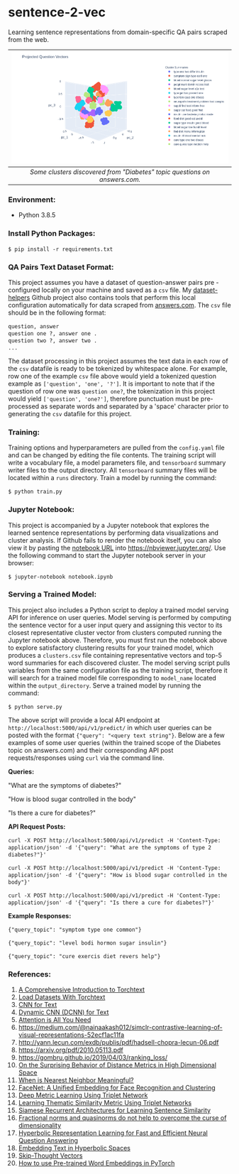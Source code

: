 # sentence-2-vec
Learning sentence representations from domain-specific QA pairs scraped from
the web.

| ![](images/clusters.png) |
| :-: |
| *Some clusters discovered from "Diabetes" topic questions on answers.com.* |

### Environment:

- Python 3.8.5

### Install Python Packages:

```
$ pip install -r requirements.txt
```

### QA Pairs Text Dataset Format:

This project assumes you have a dataset of question-answer pairs pre
-configured locally on your machine and saved as a `csv` file. My
[dataset-helpers](https://github.com/dylanell/dataset-helpers) Github project
also contains tools that perform this local configuration automatically for
data scraped from [answers.com](https://www.answers.com/). The `csv` file
should be in the following format:

```
question, answer
question one ?, answer one .
question two ?, answer two .
...
```

The dataset processing in this project assumes the text data in each row of
the `csv` datafile is ready to be tokenized by whitespace alone. For example,
row one of the example `csv` file above would yield a tokenized question
example as `['question', 'one', '?']`. It is important to note that if the
question of row one was `question one?`, the tokenization in this project would
yield `['question', 'one?']`, therefore punctuation must be pre-processed as
separate words and separated by a 'space' character prior to generating the
`csv` datafile for this project.

 ### Training:

Training options and hyperparameters are pulled from the `config.yaml` file and
can be changed by editing the file contents. The training script will write a vocabulary file, a model parameters file, and `tensorboard` summary writer files to the output directory. All `tensorboard` summary files will be located within a `runs` directory. Train a model by running the command:

```
$ python train.py
```

### Jupyter Notebook:

This project is accompanied by a Jupyter notebook that explores the learned
sentence representations by performing data visualizations and cluster
analysis. If Github fails to render the notebook itself, you can also view it
by pasting the [notebook URL](https://github.com/dylanell/sentence-2-vec/blob/main/notebook.ipynb) into https://nbviewer.jupyter.org/. Use the following
command to start the Jupyter notebook server in your browser:

```
$ jupyter-notebook notebook.ipynb
```

### Serving a Trained Model:

This project also includes a Python script to deploy a trained model serving API for inference on user queries. Model serving is performed by computing the sentence vector for a user input query and assigning this vector to its closest representative cluster vector from clusters computed running the Jupyter notebook above. Therefore, you must first run the notebook above to explore satisfactory clustering results for your trained model, which produces a `clusters.csv` file containing representative vectors and top-5 word summaries for each discovered cluster. The model serving script pulls variables from the same configuration file as the training script, therefore it will search for a trained model file corresponding to `model_name` located within the `output_directory`. Serve a trained model by running the command:

```
$ python serve.py
```

The above script will provide a local API endpoint at `http://localhost:5000/api/v1/predict/` in which user queries can be posted with the format `{"query": "<query text string"}`. Below are a few examples of some user queries (within the trained scope of the Diabetes topic on answers.com) and their corresponding API post requests/responses using `curl` via the command line.

**Queries:**

"What are the symptoms of diabetes?"

"How is blood sugar controlled in the body"

"Is there a cure for diabetes?"

**API Request Posts:**

```
curl -X POST http://localhost:5000/api/v1/predict -H 'Content-Type: application/json' -d '{"query": "What are the symptoms of type 2 diabetes?"}'
```

```
curl -X POST http://localhost:5000/api/v1/predict -H 'Content-Type: application/json' -d '{"query": "How is blood sugar controlled in the body"}'
```

```
curl -X POST http://localhost:5000/api/v1/predict -H 'Content-Type: application/json' -d '{"query": "Is there a cure for diabetes?"}'
```

**Example Responses:**

```
{"query_topic": "symptom type one common"}
```

```
{"query_topic": "level bodi hormon sugar insulin"}
```

```
{"query_topic": "cure exercis diet revers help"}
```

### References:

1. [A Comprehensive Introduction to Torchtext](https://mlexplained.com/2018/02/08/a-comprehensive-tutorial-to-torchtext/)
2. [Load Datasets With Torchtext](https://dzlab.github.io/dltips/en/pytorch/torchtext-datasets/)
3. [CNN for Text](https://arxiv.org/pdf/1408.5882.pdf)
4. [Dynamic CNN (DCNN) for Text](https://arxiv.org/pdf/1404.2188.pdf)
5. [Attention is All You Need](https://arxiv.org/pdf/1706.03762.pdf)
6. https://medium.com/@nainaakash012/simclr-contrastive-learning-of-visual-representations-52ecf1ac11fa
7. http://yann.lecun.com/exdb/publis/pdf/hadsell-chopra-lecun-06.pdf
8. https://arxiv.org/pdf/2010.05113.pdf
9. https://gombru.github.io/2019/04/03/ranking_loss/
10. [On the Surprising Behavior of Distance Metrics in High Dimensional Space](https://bib.dbvis.de/uploadedFiles/155.pdf)
11. [When is Nearest Neighbor Meaningful?](https://members.loria.fr/MOBerger/Enseignement/Master2/Exposes/beyer.pdf)
12. [FaceNet: A Unified Embedding for Face Recognition and Clustering](https://arxiv.org/pdf/1503.03832.pdf)
13. [Deep Metric Learning Using Triplet Network](https://arxiv.org/pdf/1412.6622.pdf)
14. [Learning Thematic Similarity Metric Using Triplet Networks](https://pdfs.semanticscholar.org/0846/f3cb0ae555c4f7015dca2fce6a047501154f.pdf?_ga=2.178325220.1389316910.1606965483-939693653.1606965483)
15. [Siamese Recurrent Architectures for Learning Sentence Similarity](https://www.researchgate.net/publication/307558687_Siamese_Recurrent_Architectures_for_Learning_Sentence_Similarity)
16. [Fractional norms and quasinorms do not help to overcome the curse of dimensionality](https://arxiv.org/pdf/2004.14230.pdf)
17. [Hyperbolic Representation Learning for Fast and Efficient Neural Question Answering](https://arxiv.org/pdf/1707.07847.pdf)
18. [Embedding Text in Hyperbolic Spaces](https://arxiv.org/pdf/1806.04313.pdf)
19. [Skip-Thought Vectors](https://arxiv.org/pdf/1506.06726.pdf)
20. [How to use Pre-trained Word Embeddings in PyTorch](https://medium.com/@martinpella/how-to-use-pre-trained-word-embeddings-in-pytorch-71ca59249f76)

